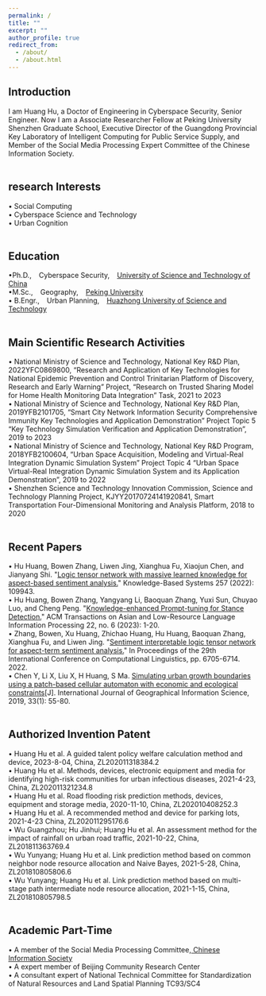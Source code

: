 ```yaml
---
permalink: /
title: ""
excerpt: ""
author_profile: true
redirect_from: 
  - /about/
  - /about.html
---
```


  
## Introduction
I am Huang Hu, a Doctor of Engineering in Cyberspace Security, Senior Engineer. Now I am a Associate Researcher Fellow at Peking University Shenzhen Graduate School, Executive Director of the Guangdong Provincial Key Laboratory of Intelligent Computing for Public Service Supply, and Member of the Social Media Processing Expert Committee of the Chinese Information Society.
<br/><br/>
   
## research Interests
&#x2022; Social Computing<br>
&#x2022; Cyberspace Science and Technology <br>
&#x2022; Urban Cognition
<br/><br/>


## Education
&#x2022;Ph.D., &ensp; Cyberspace Security, &ensp; [University of Science and Technology of China](https://www.ustc.edu.cn/)<br>
&#x2022;M.Sc., &ensp; Geography, &ensp; [Peking University](https://www.pku.edu.cn/)<br>
&#x2022; B.Engr., &ensp; Urban Planning, &ensp;  [Huazhong University of Science and Technology](https://www.hust.edu.cn/)
<br/><br/>


## Main Scientific Research Activities
&#x2022; National Ministry of Science and Technology, National Key R&D Plan, 2022YFC0869800, “Research and Application of Key Technologies for National Epidemic Prevention and Control Trinitarian Platform of Discovery, Research and Early Warning” Project, “Research on Trusted Sharing Model for Home Health Monitoring Data Integration” Task, 2021 to 2023<br>
&#x2022; National Ministry of Science and Technology, National Key R&D Plan, 2019YFB2101705, “Smart City Network Information Security Comprehensive Immunity Key Technologies and Application Demonstration” Project Topic 5 “Key Technology Simulation Verification and Application Demonstration”, 2019 to 2023<br>
&#x2022; National Ministry of Science and Technology, National Key R&D Program, 2018YFB2100604, “Urban Space Acquisition, Modeling and Virtual-Real Integration Dynamic Simulation System” Project Topic 4 “Urban Space Virtual-Real Integration Dynamic Simulation System and its Application Demonstration”, 2019 to 2022<br>
&#x2022; Shenzhen Science and Technology Innovation Commission, Science and Technology Planning Project, KJYY20170724141920841, Smart Transportation Four-Dimensional Monitoring and Analysis Platform, 2018 to 2020
<br/><br/>


## Recent Papers
&#x2022; Hu Huang, Bowen Zhang, Liwen Jing, Xianghua Fu, Xiaojun Chen, and Jianyang Shi. "[Logic tensor network with massive learned knowledge for aspect-based sentiment analysis.](https://www.sciencedirect.com/science/article/abs/pii/S095070512201036X)" Knowledge-Based Systems 257 (2022): 109943. <br>
&#x2022; Hu Huang, Bowen Zhang, Yangyang Li, Baoquan Zhang, Yuxi Sun, Chuyao Luo, and Cheng Peng. "[Knowledge-enhanced Prompt-tuning for Stance Detection.](http://www.liyangyang.com/wp-content/uploads/2023/06/TALLIP23-StanceDetection-YangyangLi.pdf)" ACM Transactions on Asian and Low-Resource Language Information Processing 22, no. 6 (2023): 1-20.<br>
&#x2022; Zhang, Bowen, Xu Huang, Zhichao Huang, Hu Huang, Baoquan Zhang, Xianghua Fu, and Liwen Jing. "[Sentiment interpretable logic tensor network for aspect-term sentiment analysis.](https://aclanthology.org/2022.coling-1.582.pdf)" In Proceedings of the 29th International Conference on Computational Linguistics, pp. 6705-6714. 2022. <br>
&#x2022; Chen Y, Li X, Liu X, H Huang, S Ma. [Simulating urban growth boundaries using a patch-based cellular automaton with economic and ecological constraints](https://www.tandfonline.com/doi/abs/10.1080/13658816.2018.1514119)[J]. International Journal of Geographical Information Science, 2019, 33(1): 55-80. 
<br/><br/>


## Authorized Invention Patent
&#x2022; Huang Hu et al. A guided talent policy welfare calculation method and device, 2023-8-04, China, ZL202011318384.2<br>
&#x2022; Huang Hu et al. Methods, devices, electronic equipment and media for identifying high-risk communities for urban infectious diseases, 2021-4-23, China, ZL202011321234.8<br>
&#x2022; Huang Hu et al. Road flooding risk prediction methods, devices, equipment and storage media, 2020-11-10, China, ZL202010408252.3<br>
&#x2022; Huang Hu et al. A recommended method and device for parking lots, 2021-4-23 China, ZL202011295176.6<br>
&#x2022; Wu Guangzhou; Hu Jinhui; Huang Hu et al. An assessment method for the impact of rainfall on urban road traffic, 2021-10-22, China, ZL201811363769.4<br>
&#x2022; Wu Yunyang; Huang Hu et al. Link prediction method based on common neighbor node resource allocation and Naive Bayes, 2021-5-28, China, ZL201810805806.6<br>
&#x2022; Wu Yunyang; Huang Hu et al. Link prediction method based on multi-stage path intermediate node resource allocation, 2021-1-15, China, ZL201810805798.5
<br/><br/>

## Academic Part-Time
&#x2022; A member of the Social Media Processing Committee,[ Chinese Information Society](https://www.cipsc.org.cn/index.aspx)<br>
&#x2022; A expert member of Beijing Community Research Center <br>
&#x2022; A consultant expert of National Technical Committee for Standardization of Natural Resources and Land Spatial Planning TC93/SC4
<br/><br/>
